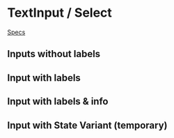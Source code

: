 # TextInput / Select
[Specs](https://www.sketch.com/s/6034ddd9-a0d3-4844-adda-bd4c821f24b1/a/Ovw782)
<GithubLink componentPath="Form/input/TextInput.vue" />
<GithubLink docPath="form/TextInputSelect.md" />

## Inputs without labels
<TextInputSelect-WithoutLabels />
<GithubLink examplePath="TextInputSelect/WithoutLabels.vue" />


## Input with labels
<TextInputSelect-WithLabels />
<GithubLink examplePath="TextInputSelect/WithLabels.vue" />

## Input with labels & info
<TextInputSelect-WithLabelsInfo />
<GithubLink examplePath="TextInputSelect/WithLabelsInfo.vue" />

## Input with State Variant (temporary)
<TextInputSelect-WithStateVariant />
<GithubLink examplePath="TextInputSelect/WithStateVariant.vue" />

